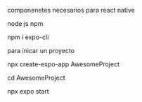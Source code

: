 componenetes necesarios para react native 

node js 
npm 

npm i expo-cli


para inicar un proyecto 


npx create-expo-app AwesomeProject

cd AwesomeProject

npx expo start
